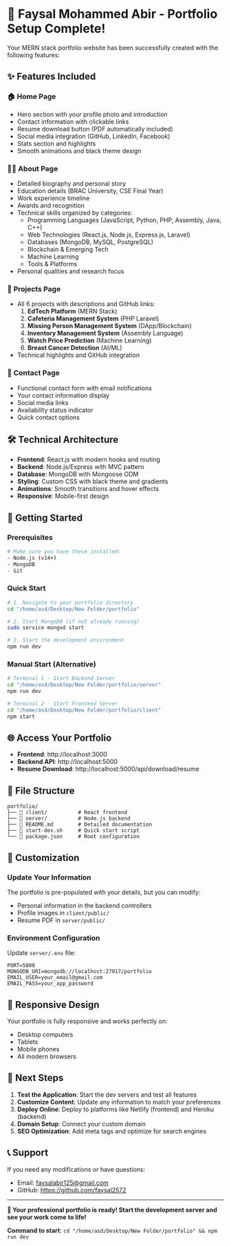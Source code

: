 # 🎉 Faysal Mohammed Abir - Portfolio Setup Complete!

Your MERN stack portfolio website has been successfully created with the following features:

## ✨ Features Included

### 🏠 **Home Page**
- Hero section with your profile photo and introduction
- Contact information with clickable links
- Resume download button (PDF automatically included)
- Social media integration (GitHub, LinkedIn, Facebook)
- Stats section and highlights
- Smooth animations and black theme design

### 👨‍💻 **About Page**
- Detailed biography and personal story
- Education details (BRAC University, CSE Final Year)
- Work experience timeline
- Awards and recognition
- Technical skills organized by categories:
  - Programming Languages (JavaScript, Python, PHP, Assembly, Java, C++)
  - Web Technologies (React.js, Node.js, Express.js, Laravel)
  - Databases (MongoDB, MySQL, PostgreSQL)
  - Blockchain & Emerging Tech
  - Machine Learning
  - Tools & Platforms
- Personal qualities and research focus

### 🚀 **Projects Page**
- All 6 projects with descriptions and GitHub links:
  1. **EdTech Platform** (MERN Stack)
  2. **Cafeteria Management System** (PHP Laravel)
  3. **Missing Person Management System** (DApp/Blockchain)
  4. **Inventory Management System** (Assembly Language)
  5. **Watch Price Prediction** (Machine Learning)
  6. **Breast Cancer Detection** (AI/ML)
- Technical highlights and GitHub integration

### 📧 **Contact Page**
- Functional contact form with email notifications
- Your contact information display
- Social media links
- Availability status indicator
- Quick contact options

## 🛠️ Technical Architecture

- **Frontend**: React.js with modern hooks and routing
- **Backend**: Node.js/Express with MVC pattern
- **Database**: MongoDB with Mongoose ODM
- **Styling**: Custom CSS with black theme and gradients
- **Animations**: Smooth transitions and hover effects
- **Responsive**: Mobile-first design

## 🚀 Getting Started

### Prerequisites
```bash
# Make sure you have these installed:
- Node.js (v14+)
- MongoDB
- Git
```

### Quick Start
```bash
# 1. Navigate to your portfolio directory
cd "/home/asd/Desktop/New Folder/portfolio"

# 2. Start MongoDB (if not already running)
sudo service mongod start

# 3. Start the development environment
npm run dev
```

### Manual Start (Alternative)
```bash
# Terminal 1 - Start Backend Server
cd "/home/asd/Desktop/New Folder/portfolio/server"
npm run dev

# Terminal 2 - Start Frontend Server
cd "/home/asd/Desktop/New Folder/portfolio/client"
npm start
```

## 🌐 Access Your Portfolio

- **Frontend**: http://localhost:3000
- **Backend API**: http://localhost:5000
- **Resume Download**: http://localhost:5000/api/download/resume

## 📁 File Structure

```
portfolio/
├── 📂 client/          # React frontend
├── 📂 server/          # Node.js backend
├── 📄 README.md        # Detailed documentation
├── 📄 start-dev.sh     # Quick start script
└── 📄 package.json     # Root configuration
```

## 🎨 Customization

### Update Your Information
The portfolio is pre-populated with your details, but you can modify:
- Personal information in the backend controllers
- Profile images in `client/public/`
- Resume PDF in `server/public/`

### Environment Configuration
Update `server/.env` file:
```env
PORT=5000
MONGODB_URI=mongodb://localhost:27017/portfolio
EMAIL_USER=your_email@gmail.com
EMAIL_PASS=your_app_password
```

## 📱 Responsive Design

Your portfolio is fully responsive and works perfectly on:
- Desktop computers
- Tablets
- Mobile phones
- All modern browsers

## 🎯 Next Steps

1. **Test the Application**: Start the dev servers and test all features
2. **Customize Content**: Update any information to match your preferences
3. **Deploy Online**: Deploy to platforms like Netlify (frontend) and Heroku (backend)
4. **Domain Setup**: Connect your custom domain
5. **SEO Optimization**: Add meta tags and optimize for search engines

## 📞 Support

If you need any modifications or have questions:
- Email: faysalabir125@gmail.com
- GitHub: https://github.com/faysal2572

---

**🎉 Your professional portfolio is ready! Start the development server and see your work come to life!**

**Command to start**: `cd "/home/asd/Desktop/New Folder/portfolio" && npm run dev`